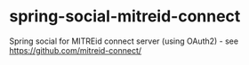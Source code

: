 # spring-social-mitreid-connect
Spring social for MITREid connect server (using OAuth2) - see https://github.com/mitreid-connect/


